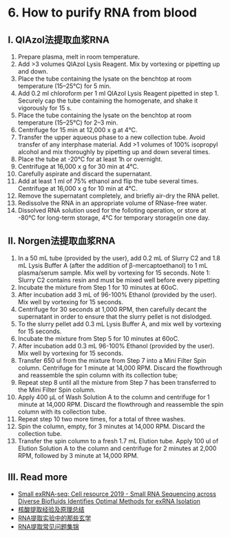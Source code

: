 # 6. How to purify RNA from blood

## I. QIAzol法提取血浆RNA

1. Prepare plasma, melt in room temperature.
2. Add &gt;3 volumes QIAzol Lysis Reagent. Mix by vortexing or pipetting up and down.
3. Place the tube containing the lysate on the benchtop at room temperature \(15–25°C\) for 5 min.
4. Add 0.2 ml chloroform per 1 ml QIAzol Lysis Reagent pipetted in step 1. Securely cap the tube containing the homogenate, and shake it vigorously for 15 s.
5. Place the tube containing the lysate on the benchtop at room temperature \(15–25°C\) for 2–3 min.
6. Centrifuge for 15 min at 12,000 x g at 4°C. 
7. Transfer the upper aqueous phase to a new collection tube. Avoid transfer of any interphase material. Add &gt;1 volumes of 100%  isopropyl alcohol and mix thoroughly by pipetting up and down several times.
8. Place the tube at -20°C for at least 1h or overnight.
9. Centrifuge at 16,000 x g for 30 min at 4°C.
10. Carefully aspirate and discard the supernatant.
11. Add at least 1 ml of 75% ethanol and flip the tube several times. Centrifuge at 16,000 x g for 10 min at 4°C.
12. Remove the supernatant completely, and briefly air-dry the RNA pellet.
13. Redissolve the RNA in an appropriate volume of RNase-free water. 
14. Dissolved RNA solution used for the folloting operation, or store at -80°C for long-term storage, 4°C for temporary storage\(in one day.

## II. Norgen法提取血浆RNA

1. In a 50 mL tube \(provided by the user\), add 0.2 mL of Slurry C2 and 1.8 mL Lysis Buffer A \(after the addition of β-mercaptoethanol\) to 1 mL plasma/serum sample. Mix well by vortexing for 15 seconds. Note 1: Slurry C2 contains resin and must be mixed well before every pipetting
2. Incubate the mixture from Step 1 for 10 minutes at 60oC.
3. After incubation add 3 mL of 96-100% Ethanol \(provided by the user\). Mix well by vortexing for 15 seconds.
4. Centrifuge for 30 seconds at 1,000 RPM, then carefully decant the supernatant in order to ensure that the slurry pellet is not dislodged.
5. To the slurry pellet add 0.3 mL Lysis Buffer A, and mix well by vortexing for 15 seconds.
6. Incubate the mixture from Step 5 for 10 minutes at 60oC.
7. After incubation add 0.3 mL 96-100% Ethanol \(provided by the user\). Mix well by vortexing for 15 seconds.
8. Transfer 650 ul from the mixture from Step 7 into a Mini Filter Spin column. Centrifuge for 1 minute at 14,000 RPM. Discard the flowthrough and reassemble the spin column with its collection tube;
9. Repeat step 8 until all the mixture from Step 7 has been transferred to the Mini Filter Spin column.
10. Apply 400 μL of Wash Solution A to the column and centrifuge for 1 minute at 14,000 RPM. Discard the flowthrough and reassemble the spin column with its collection tube.
11. Repeat step 10 two more times, for a total of three washes.
12. Spin the column, empty, for 3 minutes at 14,000 RPM. Discard the collection tube.
13. Transfer the spin column to a fresh 1.7 mL Elution tube. Apply 100 ul of Elution Solution A to the column and centrifuge for 2 minutes at 2,000 RPM, followed by 3 minute at 14,000 RPM.

## III. Read more

* [Small exRNA-seq: Cell resource 2019 - Small RNA Sequencing across Diverse Biofluids Identifies Optimal Methods for exRNA Isolation](https://cloud.tsinghua.edu.cn/d/f72ee6992a1e4ec78044/files/?p=%2FERCC%202019%20Cell%20papers%2F2019-cell%20resource-ERCC-Small%20RNA%20Sequencing%20across%20Diverse%20Biofluids%20Identifies%20Optimal%20Methods%20for%20exRNA%20Isolation.pdf)
* [核酸提取经验及原理总结](https://github.com/lulab/intranet/blob/master/wetlab_protocol/basic/%E6%A0%B8%E9%85%B8%E6%8F%90%E5%8F%96%E7%BB%8F%E9%AA%8C%E5%8F%8A%E5%8E%9F%E7%90%86%E6%80%BB%E7%BB%93.md)
* [RNA提取实验中的那些玄学](https://github.com/lulab/intranet/blob/master/wetlab_protocol/basic/RNA%E6%8F%90%E5%8F%96%E5%AE%9E%E9%AA%8C%E4%B8%AD%E7%9A%84%E9%82%A3%E4%BA%9B%E7%8E%84%E5%AD%A6.md)
* [RNA提取常见问题集锦](https://zhuanlan.zhihu.com/p/30360525)

